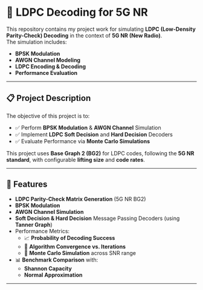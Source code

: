 # 🚀 LDPC Decoding for 5G NR  

This repository contains my project work for simulating **LDPC (Low-Density Parity-Check) Decoding** in the context of **5G NR (New Radio)**.  
The simulation includes:
- **BPSK Modulation**
- **AWGN Channel Modeling**
- **LDPC Encoding & Decoding**
- **Performance Evaluation**

---

## 📋 Project Description  

The objective of this project is to:
- ✅ Perform **BPSK Modulation** & **AWGN Channel** Simulation  
- ✅ Implement **LDPC Soft Decision** and **Hard Decision** Decoders  
- ✅ Evaluate Performance via **Monte Carlo Simulations**

This project uses **Base Graph 2 (BG2)** for LDPC codes, following the **5G NR standard**, with configurable **lifting size** and **code rates**.

---

## 🔧 Features  

- **LDPC Parity-Check Matrix Generation** (5G NR BG2)
- **BPSK Modulation**
- **AWGN Channel Simulation**
- **Soft Decision & Hard Decision** Message Passing Decoders (using **Tanner Graph**)
- Performance Metrics:
  - 📈 **Probability of Decoding Success**
  - 🔄 **Algorithm Convergence vs. Iterations**
  - 🧪 **Monte Carlo Simulation** across SNR range
- 📊 **Benchmark Comparison** with:
  - **Shannon Capacity**
  - **Normal Approximation**

---
